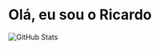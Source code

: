 
# Olá, eu sou o Ricardo

![GitHub Stats](https://github-readme-stats.vercel.app/api?username=ricardohiga84&theme=transparent&bg_color=000&border_color=30A3DC&show_icons=true&icon_color=30A3DC&title_color=E94D5F&text_color=FFF)